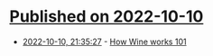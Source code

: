 # [Published on 2022-10-10](index.md)

* [2022-10-10, 21:35:27](https://lobste.rs/s/7f8exp/how_wine_works_101) - [How Wine works 101](https://werat.dev/blog/how-wine-works-101/)
